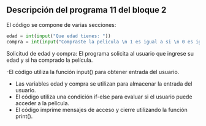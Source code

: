 ## Descripción del programa 11 del bloque 2

El código se compone de varias secciones:
```python
edad = int(input("Que edad tienes: "))
compra = int(input("Compraste la pelicula \n 1 es igual a si \n 0 es igual a no \n "))
``` 

Solicitud de edad y compra: El programa solicita al usuario que ingrese su edad y si ha comprado la película.

-El código utiliza la función input() para obtener entrada del usuario.
- Las variables edad y compra se utilizan para almacenar la entrada del usuario.
- El código utiliza una condición if-else para evaluar si el usuario puede acceder a la película.
- El código imprime mensajes de acceso y cierre utilizando la función print().
